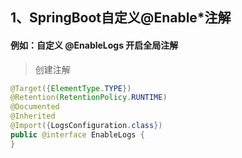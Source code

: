 ## 1、SpringBoot自定义@Enable*注解

#### 例如：自定义 @EnableLogs 开启全局注解
> 创建注解
```java
@Target({ElementType.TYPE})
@Retention(RetentionPolicy.RUNTIME)
@Documented
@Inherited
@Import({LogsConfiguration.class})
public @interface EnableLogs {
}
```
